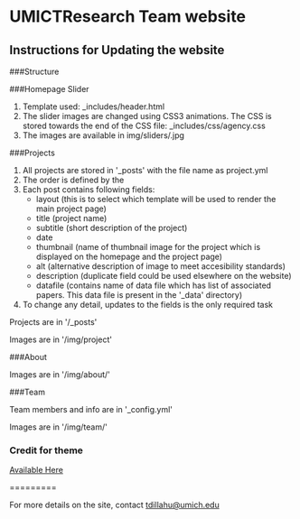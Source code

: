 UMICTResearch Team website
====================

## Instructions for Updating the website

###Structure

###Homepage Slider
1. Template used: _includes/header.html
2. The slider images are changed using CSS3 animations. The CSS is stored towards the end of the CSS file: _includes/css/agency.css
3. The images are available in img/sliders/<slidenumber>.jpg

###Projects
1. All projects are stored in '_posts' with the file name as <date>project<number>.yml
2. The order is defined by the <dates>
3. Each post contains following fields:
    - layout (this is to select which template will be used to render the main project page)
    - title (project name)
    - subtitle (short description of the project)
    - date
    - thumbnail (name of thumbnail image for the project which is displayed on the homepage and the project page)
    - alt (alternative description of image to meet accesibility standards)
    - description (duplicate field could be used elsewhere on the website)
    - datafile (contains name of data file which has list of associated papers. This data file is present in the '_data' directory)
4. To change any detail, updates to the fields is the only required task

Projects are in '/_posts'

Images are in '/img/project'

###About

Images are in '/img/about/'

###Team

Team members and info are in '_config.yml'

Images are in '/img/team/'


### Credit for theme

[Available Here](https://y7kim.github.io/agency-jekyll-theme)

=========

For more details on the site, contact tdillahu@umich.edu
